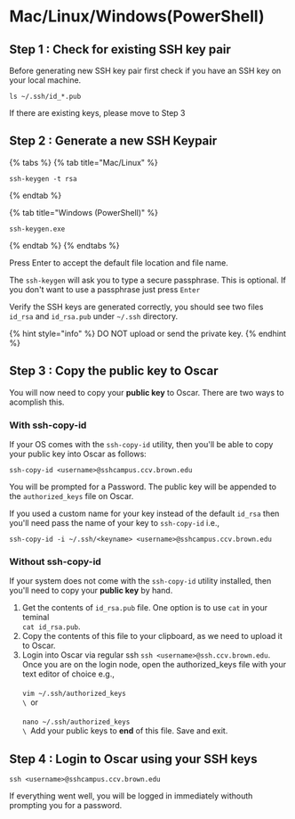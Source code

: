 # Mac/Linux/Windows(PowerShell)

## Step 1 : Check for existing SSH key pair

Before generating new SSH key pair first check if you have an SSH key on your local machine.&#x20;

```
ls ~/.ssh/id_*.pub
```

If there are existing keys, please move to Step 3

## Step 2 : Generate a new SSH Keypair

{% tabs %}
{% tab title="Mac/Linux" %}
```
ssh-keygen -t rsa
```
{% endtab %}

{% tab title="Windows (PowerShell)" %}
```
ssh-keygen.exe
```
{% endtab %}
{% endtabs %}

Press Enter to accept the default file location and file name.&#x20;

The `ssh-keygen` will ask you to type a secure passphrase. This is optional. If you don't want to use a passphrase just press `Enter`

Verify the SSH keys are generated correctly, you should see two files `id_rsa` and `id_rsa.pub` under `~/.ssh` directory.

{% hint style="info" %}
DO NOT upload or send the private key.&#x20;
{% endhint %}

## **Step 3 : Copy the public key to Oscar**

You will now need to copy your **public key** to Oscar. There are two ways to acomplish this.

### **With ssh-copy-id**

If your OS comes with the `ssh-copy-id` utility, then you'll be able to copy your public key into Oscar as follows:

```
ssh-copy-id <username>@sshcampus.ccv.brown.edu
```

You will be prompted for a Password. The public key will be appended to the `authorized_keys` file on Oscar.&#x20;

If you used a custom name for your key instead of the default `id_rsa` then you'll need pass the name of your key to `ssh-copy-id` i.e.,

```
ssh-copy-id -i ~/.ssh/<keyname> <username>@sshcampus.ccv.brown.edu
```

### **Without ssh-copy-id**

If your system does not come with the `ssh-copy-id` utility installed, then you'll need to copy your **public key** by hand.

1. Get the contents of `id_rsa.pub` file. One option is to use `cat` in your teminal\
   &#x20;`cat id_rsa.pub`.&#x20;
2. Copy the contents of this file to your clipboard, as we need to upload it to Oscar.
3. Login into Oscar via regular ssh `ssh <username>@ssh.ccv.brown.edu`. Once you are on the login node, open the authorized\_keys file with your text editor of choice e.g.,\
   \
   `vim ~/.ssh/authorized_keys`\
   ``\
   ``or\
   \
   `nano ~/.ssh/authorized_keys`\
   ``\
   ``Add your public keys to **end** of this file. Save and exit.&#x20;

## **Step 4 : Login to Oscar using your SSH keys**&#x20;

```
ssh <username>@sshcampus.ccv.brown.edu
```

If everything went well, you will be logged in immediately withouth prompting you for a password.&#x20;

